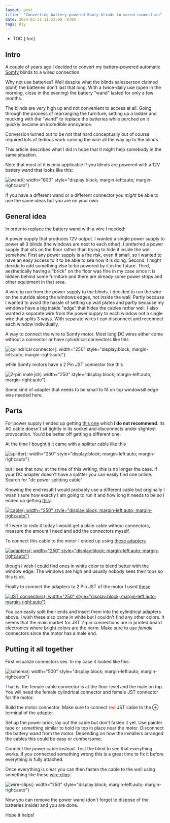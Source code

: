 ```yaml
---
layout: post
title:  "Converting battery powered Somfy blinds to wired connection"
date: 2024-03-21 11:23:00 -0700
tags: diy
---
```


* TOC
{:toc}

<!-- References -->

[somfy]: https://www.somfysystems.com/en-us/products/shades-blinds-curtains/motorized-blinds-shades
[power]: https://www.amazon.com/gp/product/B08C513N9P
[cable]: https://www.amazon.com/gp/product/B08JV8QJ9L
[adapters]: https://www.amazon.com/gp/product/B07C61434H
[jst-connectors]: https://www.amazon.com/gp/product/B06XRBKSY2
[wire-clips]: https://www.amazon.com/gp/product/B07BKMVYNZ

<!-- -->

## Intro

A couple of years ago I decided to convert my battery-powered automatic [Somfy][somfy] blinds to a wired connection.

Why not use batteries? Well despite what the blinds salesperson claimed (duh!) the batteries don't last that long. With a twice-daily use (open in the morning, close in the evening) the battery "wand" lasted for only a few months. 

The blinds are very high up and not convenient to access at all. Going through the process of rearranging the furniture, setting up a ladder and mucking with the "wand" to replace the batteries while perched on it quickly became an incredible annoyance.

Conversion turned out to be not that hard conceptually but of course required lots of tedious work running the wire all the way up to the blinds.

This article describes what I did in hope that it might help somebody in the same situation.

Note that most of it is only applicable if you blinds are powered with a 12V battery wand that looks like this:

![wand](/images/somfy/wand.jpg){: width="600" style="display:block; margin-left:auto; margin-right:auto"}

If you have a different wand or a different connector you _might_ be able to use the same ideas but you are on your own.

## General idea

In order to replace the battery wand with a wire I needed:

A power supply that produces 12V output. I wanted a single power supply to power all 3 blinds (the windows are next to each other). I preferred a power supply that sits on the floor rather than trying to hide it inside the wall somehow. First any power supply is a fire risk, even if small, so I wanted to have an easy access to it to be able to see how it is doing. Second, I might decide to add something else to be powered by it in the future. Third, aesthetically having a "brick" on the floor was fine in my case since it is hidden behind some furniture and there are already some power strips and other equipment in that area.

A wire to run from the power supply to the blinds. I decided to run the wire on the outside along the windows edges, not inside the wall. Partly because I wanted to avoid the hassle of setting up wall plates and partly because my windows have a big inside "edge" that hides the cables rather well. I also wanted a separate wire from the power supply to each window not a single wire that splits 3 ways. With separate wires I can disconnect and reconnect each window individually.

A way to connect the wire to Somfy motor. Most long DC wires either come without a connector or have cylindrical connectors like this

![cylindrical connector](/images/somfy/wire-connector.jpg){: width="250" style="display:block; margin-left:auto; margin-right:auto"}
  
while Somfy motors have a 2 Pin JST connector like this 

![2-pin male jst](/images/somfy/2-pin-male-jst.jpg){: width="250" style="display:block; margin-left:auto; margin-right:auto"}
  
Some kind of adapter that needs to be small to fit on top windowsill edge was needed here.

## Parts

For power supply I ended up getting [this one][power] which **I do not recommend**. Its AC cable doesn't sit tightly in its socket and disconnects under slightest provocation. You'd be better off getting a different one.

At the time I bought it it came with a splitter cable like this

![splitter](/images/somfy/splitter.jpeg){: width="250" style="display:block; margin-left:auto; margin-right:auto"}

but I see that now, at the time of this writing, this is no longer the case. If your DC adapter doesn't have a splitter you can easily find one online. Search for "dc power splitting cable"

Knowing the end result I would probably use a different cable but originally I wasn't sure how exactly I am going to run it and how long it needs to be so I ended up getting [this][cable]:

[![cable](/images/somfy/cable.jpg){: width="250" style="display:block; margin-left:auto; margin-right:auto"}][cable]

If I were to redo it today I would get a plain cable without connectors, measure the amount I need and add the connectors myself.

To connect this cable to the motor I ended up using [these adapters][adapters]

[![adapters](/images/somfy/adapters.jpg){: width="250" style="display:block; margin-left:auto; margin-right:auto"}][adapters]

though I wish I could find ones in white color to blend better with the window edge. The windows are high and usually nobody sees their tops so this is ok.

Finally to connect the adapters to 2 Pin JST of the motor I used [these][jst-connectors]

[![JST connectors](/images/somfy/jst-connectors.jpg){: width="250" style="display:block; margin-left:auto; margin-right:auto"}][jst-connectors]


You can easily split their ends and insert them into the cylindrical adapters above. I wish these also came in white but I couldn't find any other colors. It seems that the main market for JST 2-pin connections are in printed board electronics where bright colors are the norm. Make sure to use _female_ connectors since the motor has a male end.

## Putting it all together

First visualize connectors sex. In my case it looked like this:

![schema](/images/somfy/schema.png){: width="500" style="display:block; margin-left:auto; margin-right:auto"}

That is, the female cable connector is at the floor level and the male on top. You will need the female cylindrical connector and female JST connector for the motor.

Build the motor connector. Make sure to connect <font color="red">red</font> JST cable to the ⊕ terminal of the adapter. 

Set up the power brick, lay out the cable but don't fasten it yet. Use painter tape or something similar to hold its top in place near the motor.
Disconnect the battery wand from the motor. Depending on how the installers arranged the cables this could be easy or cumbersome.

Connect the power cable instead. Test the blind to see that everything works. If you connected something wrong this is a great time to fix it before everything is fully attached.

Once everything is clear you can then fasten the cable to the wall using something like these [wire clips][wire-clips]:

![wire-clips](/images/somfy/wire-clips.jpg){: width="250" style="display:block; margin-left:auto; margin-right:auto"}

Now you can remove the power wand (don't forget to dispose of the batteries inside) and you are done.

Hope it helps!













